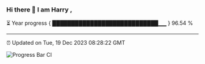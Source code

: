 ### Hi there 👋 I am Harry , 

⏳ Year progress { ████████████████████████████▁▁ } 96.54 %

---

⏰ Updated on Tue, 19 Dec 2023 08:28:22 GMT

![Progress Bar CI](https://github.com/duykhang68/duykhang68/workflows/Progress%20Bar%20CI/badge.svg)

